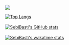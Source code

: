 [<img src="https://www.codewars.com/users/SebiBasti/badges/large">](https://www.codewars.com/users/SebiBasti)


[![Top Langs](https://github-readme-stats.vercel.app/api/top-langs/?username=SebiBasti&langs_count=4&theme=dark&layout=compact&card_width=495)](https://github.com/anuraghazra/github-readme-stats)
<br/>
<br/>
[![SebiBasti's GitHub stats](https://github-readme-stats.vercel.app/api?username=SebiBasti&show_icons=true&theme=dark&include_all_commits=true&count_private=true&card_width=495&hide=stars)](https://github.com/anuraghazra/github-readme-stats)
<br/>
<br/>
[![SebiBasti's wakatime stats](https://github-readme-stats.vercel.app/api/wakatime?username=SebiBasti&langs_count=6&theme=dark&layout=compact&range=last_year)](https://github.com/anuraghazra/github-readme-stats)
